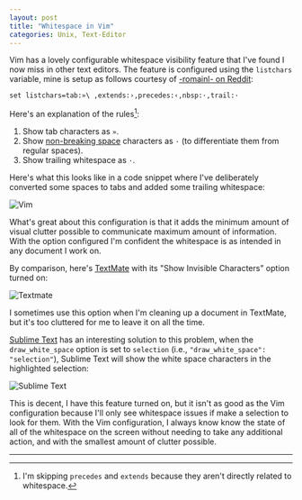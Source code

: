 ```yaml
---
layout: post
title: "Whitespace in Vim"
categories: Unix, Text-Editor
---
```


Vim has a lovely configurable whitespace visibility feature that I've found I now miss in other text editors. The feature is configured using the `listchars` variable, mine is setup as follows courtesy of [-romainl- on Reddit](https://www.reddit.com/r/vim/comments/4hoa6e/what_do_you_use_for_your_listchars/):

	set listchars=tab:»\ ,extends:›,precedes:‹,nbsp:·,trail:·

Here's an explanation of the rules[^missing]:

1. Show tab characters as `»`.
2. Show [non-breaking space](https://en.wikipedia.org/wiki/Non-breaking_space) characters as `·` (to differentiate them from regular spaces).
3. Show trailing whitespace as `·`.

Here's what this looks like in a code snippet where I've deliberately converted some spaces to tabs and added some trailing whitespace:

![Vim](https://blog.robenkleene.com/assets/2018-12-10-vim.png)

What's great about this configuration is that it adds the minimum amount of visual clutter possible to communicate maximum amount of information. With the option configured I'm confident the whitespace is as intended in any document I work on.

By comparison, here's [TextMate](https://macromates.com/) with its "Show Invisible Characters" option turned on:

![Textmate](https://blog.robenkleene.com/assets/2018-12-10-textmate.png)

I sometimes use this option when I'm cleaning up a document in TextMate, but it's too cluttered for me to leave it on all the time.

[Sublime Text](http://www.sublimetext.com/) has an interesting solution to this problem, when the `draw_white_space` option is set to `selection` (i.e., `"draw_white_space": "selection"`), Sublime Text will show the white space characters in the highlighted selection:

![Sublime Text](https://blog.robenkleene.com/assets/2018-12-10-sublime-text.png)

This is decent, I have this feature turned on, but it isn't as good as the Vim configuration because I'll only see whitespace issues if make a selection to look for them. With the Vim configuration, I always know know the state of all of the whitespace on the screen without needing to take any additional action, and with the smallest amount of clutter possible.

* * *

[^missing]: I'm skipping `precedes` and `extends` because they aren't directly related to whitespace.
